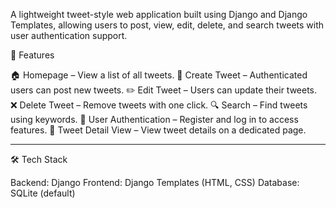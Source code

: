 A lightweight tweet-style web application built using Django and Django Templates, allowing users to post, view, edit, delete, and search tweets with user authentication support.

🚀 Features

🏠 Homepage – View a list of all tweets.
📝 Create Tweet – Authenticated users can post new tweets.
✏️ Edit Tweet – Users can update their tweets.
❌ Delete Tweet – Remove tweets with one click.
🔍 Search – Find tweets using keywords.
🔐 User Authentication – Register and log in to access features.
📄 Tweet Detail View – View tweet details on a dedicated page.

---------------------------------------------------------
🛠️ Tech Stack

Backend: Django
Frontend: Django Templates (HTML, CSS)
Database: SQLite (default)